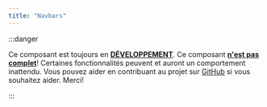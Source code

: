 ```yaml
---
title: "Navbars"
---
```


<head>
    <link rel="stylesheet" href="/fr/HypeTML/0.9.0.css"/>
</head>

:::danger

Ce composant est toujours en <u>**DÉVELOPPEMENT**</u>. Ce composant <u>**n'est pas complet**</u>! Certaines fonctionnalités peuvent et auront un comportement inattendu. Vous pouvez aider en contribuant au projet sur [GitHub](https://gtihub.com/dothtmlqc/hypetml/) si vous souhaitez aider. Merci!

:::